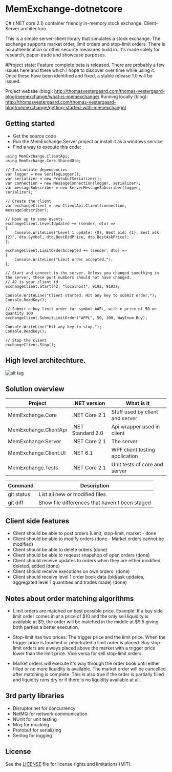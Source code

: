 # MemExchange-dotnetcore
C# (.NET core 2.1) container friendly in-memory stock exchange. Client-Server architecture.

This is a simple server-client library that simulates a stock exchange.
The exchange supports market order, limit orders and stop-limit orders.
There is no authentication or other security measures build in. It's made solely for research, paper-trade and showcase purposes.

#Project state: 
Feature complete beta is released. There are probably a few issues here and there which I hope to discover over time while using it. Once these have been identified and fixed, a stable release 1.0 will be issued.

Project website (blog): http://thomasvestergaard.com/thomas-vestergaard-blog/memexchange/what-is-memexchange/
Running locally (blog): http://thomasvestergaard.com/thomas-vestergaard-blog/memexchange/getting-started-with-memexchange/

## Getting started

- Get the source code
- Run the MemExchange.Server project or install it as a windows service
- Find a way to execute this code:

```
using MemExchange.ClientApi;
using MemExchange.Core.SharedDto;

// Instantiate dependencies
var logger = new SerilogLogger();
var serializer = new ProtobufSerializer();
var connection = new MessageConnection(logger, serializer);
var messageSubscriber = new ServerMessageSubscriber(logger, serializer);

// Create the client
var exchangeClient = new ClientApi.Client(connection, messageSubscriber);

// Hook up to some events
exchangeClient.Level1Updated += (sender, dto) =>
{
	Console.WriteLine("Level 1 update: {0}, Best bid: {1}, Best ask: {2}", dto.Symbol, dto.BestBidPrice, dto.BestAskPrice);
};

exchangeClient.LimitOrderAccepted += (sender, dto) =>
{
	Console.WriteLine("Limit order accepted.");
};

// Start and connect to the server. Unless you changed something in the server, these port numbers should not have changed.
// 42 is your client id.
exchangeClient.Start(42, "localhost", 9192, 9193);

Console.WriteLine("Client started. Hit any key to submit order.");
Console.ReadKey();

// Submit a buy limit order for symbol AAPL, with e price of 50 on quantity 100
exchangeClient.SubmitLimitOrder("APPL", 50, 100, WayEnum.Buy);

Console.WriteLine("Hit any key to stop.");
Console.ReadKey();

// Stop the client
exchangeClient.Stop();

```



## High level architechture.
![alt tag](http://thomasvestergaard.com/media/1010/memexchange_high_level_architechture.jpg)

## Solution overview

| Project | .NET version | What is it |
| ------------- | ------------- | ------------- |
| MemExchange.Core | .NET Core 2.1 | Stuff used by client and server |
| MemExchange.ClientApi | .NET Standard 2.0 | Api wrapper used in client |
| MemExchange.Server | .NET Core 2.1 | The server |
| MemExchange.Client.UI | .NET 6.1 | WPF client testing application |
| MemExchange.Tests | .NET Core 2.1 | Unit tests of core and server |


| Command | Description |
| --- | --- |
| git status | List all new or modified files |
| git diff | Show file differences that haven't been staged |


## Client side features
- Client should be able to post orders (Limit, stop-limit, market - done
- Client should be able to modify orders (done - Market orders cannot be modified)
- Client should be able to delete orders (done)
- Client should be able to reqeust snapshop of open orders (done)
- Client should receive updates to orders when they are either modified, deleted, added (done)
- Client should receive executions on own orders. (done)
- Client should receive level 1 order book data (bid/ask updates, aggregated level 1 quantities and trades made) (done)

## Notes about order matching algorithms
- Limit orders are matched on best possible price. Example: If a buy side limit order comes in at a price of $10 and the only sell liquidity is available at $9, the order will be matched in the middle at $9.5 giving both parties a better execution.

- Stop-limit has two prices: The trigger price and the limit price. When the trigger price is touched or penetrated a limit order is placed. Buy stop-limit orders are always placed above the market with a trigger price lower than the limit price. Vice versa for sell stop-limit orders.

- Market orders will execute it's way through the order book until either filled or no more liquidity is available. The market order will be cancelled after matching is complete. This is also true if the order is partially filled and liquidity runs dry or if there is no liquidity available at all.

## 3rd party libraries
- Disruptor.net for concurrency
- NetMQ for network communication
- NUnit for unit testing
- Moq for mocking
- Protobuf for serializing
- Serilog for logging

## License
See the [LICENSE](https://github.com/ThomasVestergaard/MemExchange/blob/master/LICENSE.md) file for license rights and limitations (MIT).
